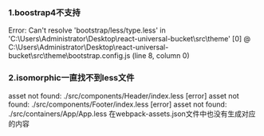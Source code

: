  ### 1.boostrap4不支持
 Error: Can't resolve 'bootstrap/less/type.less' in 'C:\Users\Administrator\Desktop\react-universal-bucket\src\theme'
[0]  @ C:\Users\Administrator\Desktop\react-universal-bucket\src\theme\bootstrap.config.js (line 8, column 0)

### 2.isomorphic一直找不到less文件
asset not found: ./src/components/Header/index.less
 [error] asset not found: ./src/components/Footer/index.less
 [error] asset not found: ./src/containers/App/App.less
在webpack-assets.json文件中也没有生成对应的内容
